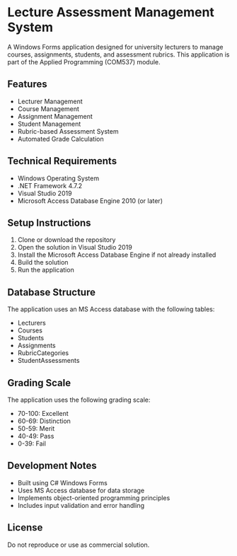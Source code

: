 # Lecture Assessment Management System

A Windows Forms application designed for university lecturers to manage courses, assignments, students, and assessment rubrics. This application is part of the Applied Programming (COM537) module.

## Features

- Lecturer Management
- Course Management
- Assignment Management
- Student Management
- Rubric-based Assessment System
- Automated Grade Calculation

## Technical Requirements

- Windows Operating System
- .NET Framework 4.7.2
- Visual Studio 2019
- Microsoft Access Database Engine 2010 (or later)

## Setup Instructions

1. Clone or download the repository
2. Open the solution in Visual Studio 2019
3. Install the Microsoft Access Database Engine if not already installed
4. Build the solution
5. Run the application

## Database Structure

The application uses an MS Access database with the following tables:

- Lecturers
- Courses
- Students
- Assignments
- RubricCategories
- StudentAssessments

## Grading Scale

The application uses the following grading scale:

- 70-100: Excellent
- 60-69: Distinction
- 50-59: Merit
- 40-49: Pass
- 0-39: Fail

## Development Notes

- Built using C# Windows Forms
- Uses MS Access database for data storage
- Implements object-oriented programming principles
- Includes input validation and error handling

## License

Do not reproduce or use as commercial solution.
